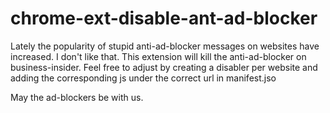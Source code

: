 # chrome-ext-disable-ant-ad-blocker

Lately the popularity of stupid anti-ad-blocker messages on websites have increased. I don't like that.
This extension will kill the anti-ad-blocker on business-insider. Feel free to adjust by creating a disabler per
website and adding the corresponding js under the correct url in manifest.jso

May the ad-blockers be with us.
